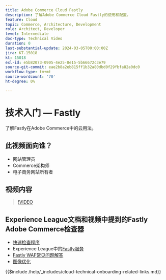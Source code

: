 ```yaml
---
title: Adobe Commerce Cloud Fastly
description: 了解Adobe Commerce Cloud Fastly的使用和配置。
feature: Cloud
topic: Commerce, Architecture, Development
role: Architect, Developer
level: Intermediate
doc-type: Technical Video
duration: 0
last-substantial-update: 2024-03-05T00:00:00Z
jira: KT-15018
kt: 15018
exl-id: e5b82073-0905-4e25-8e15-5b66672c3e79
source-git-commit: eae2b8a2eb815ff1b32a80dbd0f29fbfa82a0dc0
workflow-type: tm+mt
source-wordcount: '70'
ht-degree: 0%

---
```


# 技术入门 — Fastly

了解Fastly在Adobe Commerce中的云用法。

## 此视频面向谁？

- 网站管理员
- Commerce架构师
- 电子商务网站所有者

## 视频内容

>[!VIDEO](https://video.tv.adobe.com/v/3427695?learn=on)

## Experience League文档和视频中提到的Fastly Adobe Commerce检查器

- [快速检查程序](https://adobe-commerce-tester.freetls.fastly.net/adobe-commerce-tester/)
- Experience League中的[Fastly服务](https://experienceleague.adobe.com/docs/commerce-cloud-service/user-guide/cdn/fastly.html)
- [Fastly WAF常见问题解答](https://experienceleague.adobe.com/docs/commerce-knowledge-base/kb/faq/web-application-firewall-waf-powered-by-fastly-the-faq.html)
- [图像优化](https://experienceleague.adobe.com/docs/commerce-operations/implementation-playbook/best-practices/development/image-optimization.html)

{{$include /help/_includes/cloud-technical-onboarding-related-links.md}}
